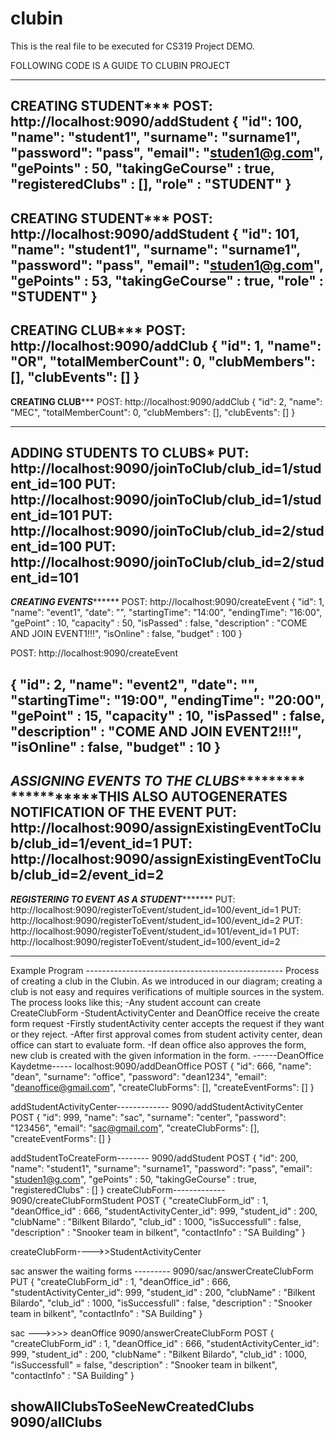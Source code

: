 # clubin
This is the real file to be executed for CS319 Project DEMO.

FOLLOWING CODE IS A GUIDE TO CLUBIN PROJECT

-------------------------------------------------
************CREATING STUDENT***************
POST: http://localhost:9090/addStudent
{
    "id": 100,
    "name": "student1",
    "surname": "surname1",
    "password": "pass",
    "email": "studen1@g.com",
    "gePoints" : 50,
    "takingGeCourse" : true,
    "registeredClubs" : [],
    "role" : "STUDENT"
}
--------------------------------------------------
************CREATING STUDENT***************
POST: http://localhost:9090/addStudent
{
    "id": 101,
    "name": "student1",
    "surname": "surname1",
    "password": "pass",
    "email": "studen1@g.com",
    "gePoints" : 53,
    "takingGeCourse" : true,
    "role" : "STUDENT"
}
-----------------------------------------------------
************CREATING CLUB***************
POST: http://localhost:9090/addClub
{
    "id": 1,
    "name": "OR",
    "totalMemberCount": 0,
    "clubMembers": [],
    "clubEvents": []
}
----------------------------------------------------------
************CREATING CLUB***************
POST: http://localhost:9090/addClub
{
    "id": 2,
    "name": "MEC",
    "totalMemberCount": 0,
    "clubMembers": [],
    "clubEvents": []
}

----------------------------------------------------------
************ADDING STUDENTS TO CLUBS*************
PUT: http://localhost:9090/joinToClub/club_id=1/student_id=100
PUT: http://localhost:9090/joinToClub/club_id=1/student_id=101
PUT: http://localhost:9090/joinToClub/club_id=2/student_id=100
PUT: http://localhost:9090/joinToClub/club_id=2/student_id=101
-------------------------------------------------------------
*************CREATING EVENTS*******************
POST: http://localhost:9090/createEvent
{
    "id": 1,
    "name": "event1",
    "date": "",
    "startingTime": "14:00",
    "endingTime": "16:00",
    "gePoint" : 10,
    "capacity" : 50,
    "isPassed" : false,
    "description" : "COME AND JOIN EVENT1!!!",
    "isOnline" : false,
    "budget" : 100
}

POST: http://localhost:9090/createEvent

{
    "id": 2,
    "name": "event2",
    "date": "",
    "startingTime": "19:00",
    "endingTime": "20:00",
    "gePoint" : 15,
    "capacity" : 10,
    "isPassed" : false,
    "description" : "COME AND JOIN EVENT2!!!",
    "isOnline" : false,
    "budget" : 10
}
------------------------------------------------------------------------
***************ASSIGNING EVENTS TO THE CLUBS************************
***************THIS ALSO AUTOGENERATES NOTIFICATION OF THE EVENT****
PUT: http://localhost:9090/assignExistingEventToClub/club_id=1/event_id=1
PUT: http://localhost:9090/assignExistingEventToClub/club_id=2/event_id=2
--------------------------------------------------------------------------
***************REGISTERING TO EVENT AS A STUDENT**********************
PUT: http://localhost:9090/registerToEvent/student_id=100/event_id=1
PUT: http://localhost:9090/registerToEvent/student_id=100/event_id=2
PUT: http://localhost:9090/registerToEvent/student_id=101/event_id=1
PUT: http://localhost:9090/registerToEvent/student_id=100/event_id=2


-------------------------------------------------------------------------
Example Program -------------------------------------------------
Process of creating a club in the Clubin.
As we introduced in our diagram;
creating a club is not easy and requires 
verifications of multiple sources in the system. 
The process looks like this;
-Any student account can create CreateClubForm 
-StudentActivityCenter and DeanOffice receive the create form request
-Firstly studentActivity center accepts the request if they want or they reject.
-After first approval comes from student activity center, dean office can start to evaluate form.
-If dean office also approves the form, new club is created with the given information in the form.
------DeanOffice Kaydetme-----
localhost:9090/addDeanOffice 
POST
{
    "id": 666,
    "name": "dean",
    "surname": "office",
    "password": "dean1234",
    "email": "deanoffice@gmail.com",
    "createClubForms": [],
    "createEventForms": []
}

addStudentActivityCenter-------------
9090/addStudentActivityCenter
POST
{
    "id": 999,
    "name": "sac",
    "surname": "center",
    "password": "123456",
    "email": "sac@gmail.com",
    "createClubForms": [],
    "createEventForms": []
}


addStudentToCreateForm--------
9090/addStudent
POST
{
    "id": 200,
    "name": "student1",
    "surname": "surname1",
    "password": "pass",
    "email": "studen1@g.com",
    "gePoints" : 50,
    "takingGeCourse" : true,
    "registeredClubs" : []
}
createClubForm-------------
9090/createClubFormStudent
POST
{
    "createClubForm_id" : 1,
    "deanOffice_id" : 666,
    "studentActivityCenter_id": 999,
    "student_id" : 200,
    "clubName" : "Bilkent Bilardo",
    "club_id" : 1000,
    "isSuccessfull" : false,
    "description" : "Snooker team in bilkent", 
    "contactInfo" : "SA Building"
}


createClubForm---->>StudentActivityCenter

sac answer the waiting forms ---------
9090/sac/answerCreateClubForm
PUT
{
    "createClubForm_id" : 1,
    "deanOffice_id" : 666,
    "studentActivityCenter_id": 999,
    "student_id" : 200,
    "clubName" : "Bilkent Bilardo",
    "club_id" : 1000,
    "isSuccessfull" : false,
    "description" : "Snooker team in bilkent", 
    "contactInfo" : "SA Building"
}

sac --->>>> deanOffice
9090/answerCreateClubForm
POST
{
    "createClubForm_id" : 1,
    "deanOffice_id" : 666,
    "studentActivityCenter_id": 999,
    "student_id" : 200,
    "clubName" : "Bilkent Bilardo",
    "club_id" : 1000,
    "isSuccessfull" = false,
    "description" : "Snooker team in bilkent", 
    "contactInfo" : "SA Building"
}

showAllClubsToSeeNewCreatedClubs
9090/allClubs
-----------------------------------------------------------




